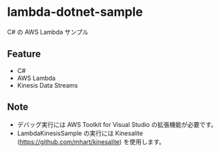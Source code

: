 # lambda-dotnet-sample
C# の AWS Lambda サンプル

## Feature
- C#
- AWS Lambda
- Kinesis Data Streams

## Note
- デバッグ実行には AWS Toolkit for Visual Studio の拡張機能が必要です。
- LambdaKinesisSample の実行には Kinesalite (https://github.com/mhart/kinesalite) を使用します。